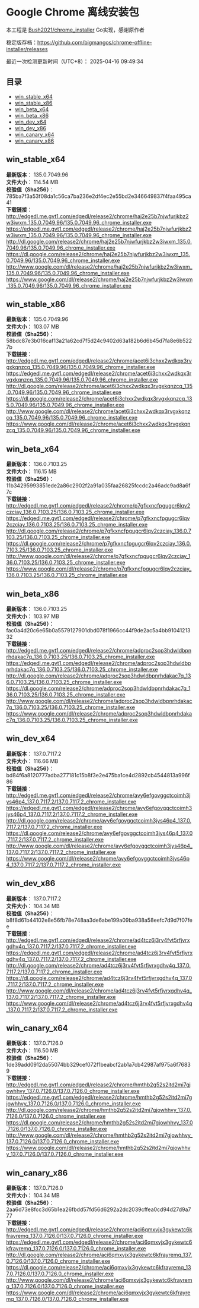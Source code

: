 # Google Chrome 离线安装包
本工程是 [Bush2021/chrome_installer](https://github.com/Bush2021/chrome_installer) Go实现，感谢原作者

稳定版存档：<https://github.com/bigmangos/chrome-offline-installer/releases>

最近一次检测更新时间（UTC+8）：
2025-04-16 09:49:34

## 目录
* [win_stable_x64](https://github.com/bigmangos/chrome-offline-installer?tab=readme-ov-file#win_stable_x64)
* [win_stable_x86](https://github.com/bigmangos/chrome-offline-installer?tab=readme-ov-file#win_stable_x86)
* [win_beta_x64](https://github.com/bigmangos/chrome-offline-installer?tab=readme-ov-file#win_beta_x64)
* [win_beta_x86](https://github.com/bigmangos/chrome-offline-installer?tab=readme-ov-file#win_beta_x86)
* [win_dev_x64](https://github.com/bigmangos/chrome-offline-installer?tab=readme-ov-file#win_dev_x64)
* [win_dev_x86](https://github.com/bigmangos/chrome-offline-installer?tab=readme-ov-file#win_dev_x86)
* [win_canary_x64](https://github.com/bigmangos/chrome-offline-installer?tab=readme-ov-file#win_canary_x64)
* [win_canary_x86](https://github.com/bigmangos/chrome-offline-installer?tab=readme-ov-file#win_canary_x86)

## win_stable_x64
**最新版本**： 135.0.7049.96  
**文件大小**： 114.54 MB  
**校验值（Sha256）**： 785ba7f3a53f08da1c56ca7ba236e2df4ec2e55bd2e346649837f4faa495ca41  
**下载链接**：
http://edgedl.me.gvt1.com/edgedl/release2/chrome/haj2e25b7njwfurjkbz2w3iwxm_135.0.7049.96/135.0.7049.96_chrome_installer.exe
https://edgedl.me.gvt1.com/edgedl/release2/chrome/haj2e25b7njwfurjkbz2w3iwxm_135.0.7049.96/135.0.7049.96_chrome_installer.exe
http://dl.google.com/release2/chrome/haj2e25b7njwfurjkbz2w3iwxm_135.0.7049.96/135.0.7049.96_chrome_installer.exe
https://dl.google.com/release2/chrome/haj2e25b7njwfurjkbz2w3iwxm_135.0.7049.96/135.0.7049.96_chrome_installer.exe
http://www.google.com/dl/release2/chrome/haj2e25b7njwfurjkbz2w3iwxm_135.0.7049.96/135.0.7049.96_chrome_installer.exe
https://www.google.com/dl/release2/chrome/haj2e25b7njwfurjkbz2w3iwxm_135.0.7049.96/135.0.7049.96_chrome_installer.exe
## win_stable_x86
**最新版本**： 135.0.7049.96  
**文件大小**： 103.07 MB  
**校验值（Sha256）**： 58bdc87e3b016caf13a21a62cd7f5d24c9402d63a182b6d6b45d7fa8e6b5227b  
**下载链接**：
http://edgedl.me.gvt1.com/edgedl/release2/chrome/acet6i3chxx2wdkqx3rvgxkqnzcq_135.0.7049.96/135.0.7049.96_chrome_installer.exe
https://edgedl.me.gvt1.com/edgedl/release2/chrome/acet6i3chxx2wdkqx3rvgxkqnzcq_135.0.7049.96/135.0.7049.96_chrome_installer.exe
http://dl.google.com/release2/chrome/acet6i3chxx2wdkqx3rvgxkqnzcq_135.0.7049.96/135.0.7049.96_chrome_installer.exe
https://dl.google.com/release2/chrome/acet6i3chxx2wdkqx3rvgxkqnzcq_135.0.7049.96/135.0.7049.96_chrome_installer.exe
http://www.google.com/dl/release2/chrome/acet6i3chxx2wdkqx3rvgxkqnzcq_135.0.7049.96/135.0.7049.96_chrome_installer.exe
https://www.google.com/dl/release2/chrome/acet6i3chxx2wdkqx3rvgxkqnzcq_135.0.7049.96/135.0.7049.96_chrome_installer.exe
## win_beta_x64
**最新版本**： 136.0.7103.25  
**文件大小**： 116.15 MB  
**校验值（Sha256）**： 11b34295993851ede2a86c2902f2a91a035faa26825fccdc2a46adc9ad8a6f7c  
**下载链接**：
http://edgedl.me.gvt1.com/edgedl/release2/chrome/p7gfkxncfpgugcr6lqv2czciay_136.0.7103.25/136.0.7103.25_chrome_installer.exe
https://edgedl.me.gvt1.com/edgedl/release2/chrome/p7gfkxncfpgugcr6lqv2czciay_136.0.7103.25/136.0.7103.25_chrome_installer.exe
http://dl.google.com/release2/chrome/p7gfkxncfpgugcr6lqv2czciay_136.0.7103.25/136.0.7103.25_chrome_installer.exe
https://dl.google.com/release2/chrome/p7gfkxncfpgugcr6lqv2czciay_136.0.7103.25/136.0.7103.25_chrome_installer.exe
http://www.google.com/dl/release2/chrome/p7gfkxncfpgugcr6lqv2czciay_136.0.7103.25/136.0.7103.25_chrome_installer.exe
https://www.google.com/dl/release2/chrome/p7gfkxncfpgugcr6lqv2czciay_136.0.7103.25/136.0.7103.25_chrome_installer.exe
## win_beta_x86
**最新版本**： 136.0.7103.25  
**文件大小**： 103.97 MB  
**校验值（Sha256）**： fac0a4d20c6e65b0a5579127901dbd078f1966cc44f9de2ac5a4bb9104121332  
**下载链接**：
http://edgedl.me.gvt1.com/edgedl/release2/chrome/adproc2sop3hdwldbpnrhdakac7q_136.0.7103.25/136.0.7103.25_chrome_installer.exe
https://edgedl.me.gvt1.com/edgedl/release2/chrome/adproc2sop3hdwldbpnrhdakac7q_136.0.7103.25/136.0.7103.25_chrome_installer.exe
http://dl.google.com/release2/chrome/adproc2sop3hdwldbpnrhdakac7q_136.0.7103.25/136.0.7103.25_chrome_installer.exe
https://dl.google.com/release2/chrome/adproc2sop3hdwldbpnrhdakac7q_136.0.7103.25/136.0.7103.25_chrome_installer.exe
http://www.google.com/dl/release2/chrome/adproc2sop3hdwldbpnrhdakac7q_136.0.7103.25/136.0.7103.25_chrome_installer.exe
https://www.google.com/dl/release2/chrome/adproc2sop3hdwldbpnrhdakac7q_136.0.7103.25/136.0.7103.25_chrome_installer.exe
## win_dev_x64
**最新版本**： 137.0.7117.2  
**文件大小**： 116.66 MB  
**校验值（Sha256）**： bd84f6a8120777adba277181c15b8f3e2e475ba1ce4d2892cb4544813a996f86  
**下载链接**：
http://edgedl.me.gvt1.com/edgedl/release2/chrome/avy6efgovggctcoimh3jys46p4_137.0.7117.2/137.0.7117.2_chrome_installer.exe
https://edgedl.me.gvt1.com/edgedl/release2/chrome/avy6efgovggctcoimh3jys46p4_137.0.7117.2/137.0.7117.2_chrome_installer.exe
http://dl.google.com/release2/chrome/avy6efgovggctcoimh3jys46p4_137.0.7117.2/137.0.7117.2_chrome_installer.exe
https://dl.google.com/release2/chrome/avy6efgovggctcoimh3jys46p4_137.0.7117.2/137.0.7117.2_chrome_installer.exe
http://www.google.com/dl/release2/chrome/avy6efgovggctcoimh3jys46p4_137.0.7117.2/137.0.7117.2_chrome_installer.exe
https://www.google.com/dl/release2/chrome/avy6efgovggctcoimh3jys46p4_137.0.7117.2/137.0.7117.2_chrome_installer.exe
## win_dev_x86
**最新版本**： 137.0.7117.2  
**文件大小**： 104.34 MB  
**校验值（Sha256）**： b8f8d61b44102e8e56fb78e748aa3de6abe199a09ba938a58eefc7d9d7f07fee  
**下载链接**：
http://edgedl.me.gvt1.com/edgedl/release2/chrome/ad4tcz6j3rv4fvt5rfjvrxgdhv4q_137.0.7117.2/137.0.7117.2_chrome_installer.exe
https://edgedl.me.gvt1.com/edgedl/release2/chrome/ad4tcz6j3rv4fvt5rfjvrxgdhv4q_137.0.7117.2/137.0.7117.2_chrome_installer.exe
http://dl.google.com/release2/chrome/ad4tcz6j3rv4fvt5rfjvrxgdhv4q_137.0.7117.2/137.0.7117.2_chrome_installer.exe
https://dl.google.com/release2/chrome/ad4tcz6j3rv4fvt5rfjvrxgdhv4q_137.0.7117.2/137.0.7117.2_chrome_installer.exe
http://www.google.com/dl/release2/chrome/ad4tcz6j3rv4fvt5rfjvrxgdhv4q_137.0.7117.2/137.0.7117.2_chrome_installer.exe
https://www.google.com/dl/release2/chrome/ad4tcz6j3rv4fvt5rfjvrxgdhv4q_137.0.7117.2/137.0.7117.2_chrome_installer.exe
## win_canary_x64
**最新版本**： 137.0.7126.0  
**文件大小**： 116.50 MB  
**校验值（Sha256）**： 1de39add0912da55074bb329cef072f1beabcf2ab1a7cb42987af975a6f76839  
**下载链接**：
http://edgedl.me.gvt1.com/edgedl/release2/chrome/hmthb2g52s2itd2mi7gjowhhvy_137.0.7126.0/137.0.7126.0_chrome_installer.exe
https://edgedl.me.gvt1.com/edgedl/release2/chrome/hmthb2g52s2itd2mi7gjowhhvy_137.0.7126.0/137.0.7126.0_chrome_installer.exe
http://dl.google.com/release2/chrome/hmthb2g52s2itd2mi7gjowhhvy_137.0.7126.0/137.0.7126.0_chrome_installer.exe
https://dl.google.com/release2/chrome/hmthb2g52s2itd2mi7gjowhhvy_137.0.7126.0/137.0.7126.0_chrome_installer.exe
http://www.google.com/dl/release2/chrome/hmthb2g52s2itd2mi7gjowhhvy_137.0.7126.0/137.0.7126.0_chrome_installer.exe
https://www.google.com/dl/release2/chrome/hmthb2g52s2itd2mi7gjowhhvy_137.0.7126.0/137.0.7126.0_chrome_installer.exe
## win_canary_x86
**最新版本**： 137.0.7126.0  
**文件大小**： 104.34 MB  
**校验值（Sha256）**： 2aa6d73e8fcc3d65b1ea26fbdd57fd56d6292a2dc2039cffea0cd94d27d9a777  
**下载链接**：
http://edgedl.me.gvt1.com/edgedl/release2/chrome/aci6qmxvjx3gykewtc6kfrayremq_137.0.7126.0/137.0.7126.0_chrome_installer.exe
https://edgedl.me.gvt1.com/edgedl/release2/chrome/aci6qmxvjx3gykewtc6kfrayremq_137.0.7126.0/137.0.7126.0_chrome_installer.exe
http://dl.google.com/release2/chrome/aci6qmxvjx3gykewtc6kfrayremq_137.0.7126.0/137.0.7126.0_chrome_installer.exe
https://dl.google.com/release2/chrome/aci6qmxvjx3gykewtc6kfrayremq_137.0.7126.0/137.0.7126.0_chrome_installer.exe
http://www.google.com/dl/release2/chrome/aci6qmxvjx3gykewtc6kfrayremq_137.0.7126.0/137.0.7126.0_chrome_installer.exe
https://www.google.com/dl/release2/chrome/aci6qmxvjx3gykewtc6kfrayremq_137.0.7126.0/137.0.7126.0_chrome_installer.exe

